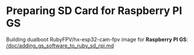 # Preparing SD Card for Raspberry PI GS

Building dualboot RubyFPV/hx-esp32-cam-fpv image for **Raspberry PI GS**: [/doc/adding_gs_software_to_ruby_sd_rpi.md ](/doc/adding_gs_software_to_ruby_sd_rpi.md )
